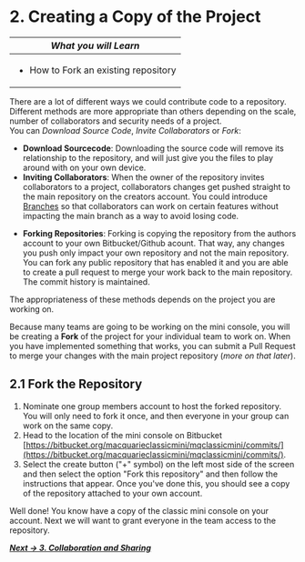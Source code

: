 # 2. Creating a Copy of the Project

| *What you will Learn* |
|---|
|<ul><li> How to Fork an existing repository</li></ul>|
<!--TODO: Something else to add here for what they are learning?-->

There are a lot of different ways we could contribute code to a repository. Different methods are more appropriate than others depending on the scale, number of collaborators and security needs of a project.  
You can *Download Source Code*, *Invite Collaborators* or *Fork*:

* **Download Sourcecode**: Downloading the source code will remove its relationship to the repository, and will just give you the files to play around with on your own device.
* **Inviting Collaborators**: When the owner of the repository invites collaborators to a project, collaborators changes get pushed straight to the main repository on the creators account. You could introduce [Branches](https://www.atlassian.com/git/tutorials/using-branches#:~:text=In%20Git%2C%20branches%20are%20a,branch%20to%20encapsulate%20your%20changes.) so that collaborators can work on certain features without impacting the main branch as a way to avoid losing code.
<!--* **Cloning Repositories**: Cloning a repository creates a remote copy of all the source code in a repository on your device. You can clone repositories thatIt is no longer associated with the main repository, and is just a series of files. You would clone a repository if you want a copy of the repository without the version history.-->
* **Forking Repositories**: Forking is copying the repository from the authors account to your own Bitbucket/Github acount. That way, any changes you push only impact your own repository and not the main repository. You can fork any public repository that has enabled it and you are able to create a pull request to merge your work back to the main repository. The commit history is maintained.

<!--TODO: Maybe include a visual representation of this-->

The appropriateness of these methods depends on the project you are working on.

Because many teams are going to be working on the mini console, you will be creating a **Fork** of the project for your individual team to work on. When you have implemented something that works, you can submit a Pull Request to merge your changes with the main project repository (*more on that later*).


## 2.1 Fork the Repository
<!--TODO: Make sure it is the correct link to the repo-->

1. Nominate one group members account to host the forked repository. You will only need to fork it once, and then everyone in your group can work on the same copy.
2. Head to the location of the mini console on Bitbucket [https://bitbucket.org/macquarieclassicmini/mqclassicmini/commits/](https://bitbucket.org/macquarieclassicmini/mqclassicmini/commits/).
3. Select the create button ("+" symbol) on the left most side of the screen and then select the option "Fork this repository" and then follow the instructions that appear. Once you've done this, you should see a copy of the repository attached to your own account.


Well done! You know have a copy of the classic mini console on your account. Next we will want to grant everyone in the team access to the repository.


***[Next -> 3. Collaboration and Sharing](3.collaboration.md)***


